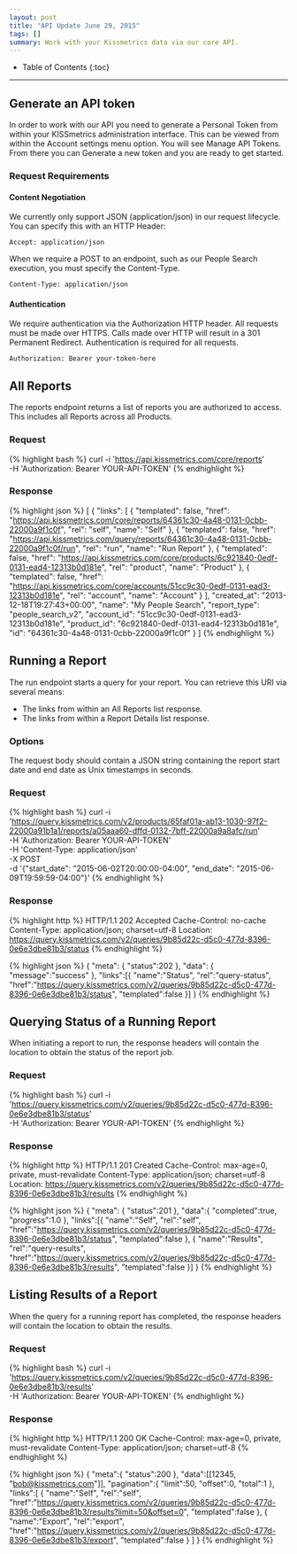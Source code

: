 ```yaml
---
layout: post
title: "API Update June 29, 2015"
tags: []
summary: Work with your Kissmetrics data via our core API.
---
```

* Table of Contents
{:toc}
* * *

## Generate an API token

In order to work with our API you need to generate a Personal Token from within your KISSmetrics administration interface. This can be viewed from within the Account settings menu option. You will see Manage API Tokens. From there you can Generate a new token and you are ready to get started.

### Request Requirements

#### Content Negotiation

We currently only support JSON (application/json) in our request lifecycle. You can specify this with an HTTP Header:

`Accept: application/json`

When we require a POST to an endpoint, such as our People Search execution, you must specify the Content-Type.

`Content-Type: application/json`

#### Authentication

We require authentication via the Authorization HTTP header. All requests must be made over HTTPS. Calls made over HTTP will result in a 301 Permanent Redirect. Authentication is required for all requests.

`Authorization: Bearer your-token-here`

## All Reports
The reports endpoint returns a list of reports you are authorized to access. This includes all Reports across all Products.

### Request

{% highlight bash %}
curl -i 'https://api.kissmetrics.com/core/reports'  \
  -H 'Authorization: Bearer YOUR-API-TOKEN'
{% endhighlight %}

### Response

{% highlight json %}
[
  {
    "links": [
      {
        "templated": false,
        "href": "https://api.kissmetrics.com/core/reports/64361c30-4a48-0131-0cbb-22000a9f1c0f",
        "rel": "self",
        "name": "Self"
      },
      {
        "templated": false,
        "href": "https://api.kissmetrics.com/query/reports/64361c30-4a48-0131-0cbb-22000a9f1c0f/run",
        "rel": "run",
        "name": "Run Report"
      },
      {
        "templated": false,
        "href": "https://api.kissmetrics.com/core/products/6c921840-0edf-0131-ead4-12313b0d181e",
        "rel": "product",
        "name": "Product"
      },
      {
        "templated": false,
        "href": "https://api.kissmetrics.com/core/accounts/51cc9c30-0edf-0131-ead3-12313b0d181e",
        "rel": "account",
        "name": "Account"
      }
    ],
    "created_at": "2013-12-18T19:27:43+00:00",
    "name": "My People Search",
    "report_type": "people_search_v2",
    "account_id": "51cc9c30-0edf-0131-ead3-12313b0d181e",
    "product_id": "6c921840-0edf-0131-ead4-12313b0d181e",
    "id": "64361c30-4a48-0131-0cbb-22000a9f1c0f"
  }
]
{% endhighlight %}

## Running a Report

The run endpoint starts a query for your report. You can retrieve this URI via several means:

* The links from within an All Reports list response.
* The links from within a Report Details list response.

### Options

The request body should contain a JSON string containing the report start date and end date as Unix timestamps in seconds.

### Request

{% highlight bash %}
curl -i 'https://query.kissmetrics.com/v2/products/65faf01a-ab13-1030-97f2-22000a91b1a1/reports/a05aaa60-dffd-0132-7bff-22000a9a8afc/run'  \
  -H 'Authorization: Bearer YOUR-API-TOKEN'  \
  -H 'Content-Type: application/json'  \
  -X POST  \
  -d '{"start_date": "2015-06-02T20:00:00-04:00", "end_date": "2015-06-09T19:59:59-04:00"}'
{% endhighlight %}

### Response

{% highlight http %}
HTTP/1.1 202 Accepted
Cache-Control: no-cache
Content-Type: application/json; charset=utf-8
Location: https://query.kissmetrics.com/v2/queries/9b85d22c-d5c0-477d-8396-0e6e3dbe81b3/status
{% endhighlight %}


{% highlight json %}
{
  "meta": {
    "status":202
  },
  "data": {
    "message":"success"
  },
  "links":[{
    "name":"Status",
    "rel":"query-status",
    "href":"https://query.kissmetrics.com/v2/queries/9b85d22c-d5c0-477d-8396-0e6e3dbe81b3/status",
    "templated":false
  }]
}
{% endhighlight %}

## Querying Status of a Running Report

When initiating a report to run, the response headers will contain the location to obtain the status of the report job.

### Request

{% highlight bash %}
curl -i 'https://query.kissmetrics.com/v2/queries/9b85d22c-d5c0-477d-8396-0e6e3dbe81b3/status'  \
  -H 'Authorization: Bearer YOUR-API-TOKEN'
{% endhighlight %}

### Response

{% highlight http %}
HTTP/1.1 201 Created
Cache-Control: max-age=0, private, must-revalidate
Content-Type: application/json; charset=utf-8
Location: https://query.kissmetrics.com/v2/queries/9b85d22c-d5c0-477d-8396-0e6e3dbe81b3/results
{% endhighlight %}

{% highlight json %}
{
  "meta": {
    "status":201
  },
  "data":{
    "completed":true,
    "progress":1.0
  },
  "links":[{
    "name":"Self",
    "rel":"self",
    "href":"https://query.kissmetrics.com/v2/queries/9b85d22c-d5c0-477d-8396-0e6e3dbe81b3/status",
    "templated":false
  },
  {
    "name":"Results",
    "rel":"query-results",
    "href":"https://query.kissmetrics.com/v2/queries/9b85d22c-d5c0-477d-8396-0e6e3dbe81b3/results",
    "templated":false
  }]
}
{% endhighlight %}

## Listing Results of a Report

When the query for a running report has completed, the response headers will contain the location to obtain the results.

### Request

{% highlight bash %}
curl -i 'https://query.kissmetrics.com/v2/queries/9b85d22c-d5c0-477d-8396-0e6e3dbe81b3/results'  \
  -H 'Authorization: Bearer YOUR-API-TOKEN'
{% endhighlight %}

### Response

{% highlight http %}
HTTP/1.1 200 OK
Cache-Control: max-age=0, private, must-revalidate
Content-Type: application/json; charset=utf-8
{% endhighlight %}

{% highlight json %}
{
  "meta":{
    "status":200
  },
  "data":[[12345, "bob@kissmetrics.com"]],
  "pagination":{
    "limit":50,
    "offset":0,
    "total":1
  },
  "links":[
  {
    "name":"Self",
    "rel":"self",
    "href":"https://query.kissmetrics.com/v2/queries/9b85d22c-d5c0-477d-8396-0e6e3dbe81b3/results?limit=50&offset=0",
    "templated":false
  },
  {
    "name":"Export",
    "rel":"export",
    "href":"https://query.kissmetrics.com/v2/queries/9b85d22c-d5c0-477d-8396-0e6e3dbe81b3/export",
    "templated":false
  }
  ]
}
{% endhighlight %}
